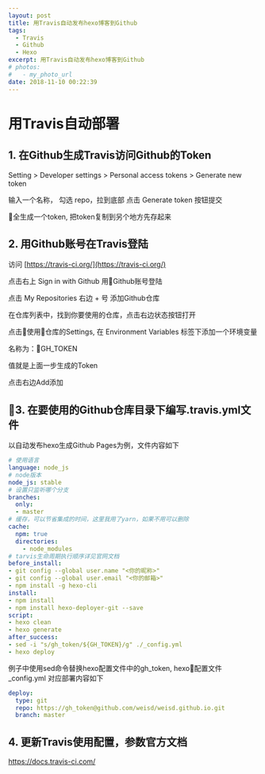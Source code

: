 ```yaml
---
layout: post
title: 用Travis自动发布hexo博客到Github
tags: 
  - Travis
  - Github
  - Hexo
excerpt: 用Travis自动发布hexo博客到Github
# photos:
#   - my_photo_url
date: 2018-11-10 00:22:39
---
```


# 用Travis自动部署

## 1. 在Github生成Travis访问Github的Token

Setting > Developer settings > Personal access tokens > Generate new token 

输入一个名称， 勾选 repo，拉到底部 点击 Generate token 按钮提交

全生成一个token, 把token复制到另个地方先存起来

## 2. 用Github账号在Travis登陆

访问 [https://travis-ci.org/](https://travis-ci.org/)

点击右上 Sign in with Github 用Github账号登陆

点击 My Repositories 右边 + 号 添加Github仓库

在仓库列表中，找到你要使用的仓库，点击右边状态按钮打开

点击使用仓库的Settings, 在 Environment Variables 标签下添加一个环境变量

名称为：GH_TOKEN

值就是上面一步生成的Token

点击右边Add添加

## 3. 在要使用的Github仓库目录下编写.travis.yml文件

以自动发布hexo生成Github Pages为例，文件内容如下

```yml
# 使用语言
language: node_js
# node版本
node_js: stable
# 设置只监听哪个分支
branches:
  only:
  - master
# 缓存，可以节省集成的时间，这里我用了yarn，如果不用可以删除
cache:
  npm: true
  directories:
    - node_modules
# tarvis生命周期执行顺序详见官网文档
before_install:
- git config --global user.name "<你的昵称>"
- git config --global user.email "<你的邮箱>"
- npm install -g hexo-cli
install:
- npm install
- npm install hexo-deployer-git --save
script:
- hexo clean
- hexo generate
after_success:
- sed -i "s/gh_token/${GH_TOKEN}/g" ./_config.yml
- hexo deploy
```

例子中使用sed命令替换hexo配置文件中的gh_token, hexo配置文件_config.yml 对应部署内容如下

```yml
deploy:
  type: git
  repo: https://gh_token@github.com/weisd/weisd.github.io.git
  branch: master
```

## 4. 更新Travis使用配置，参数官方文档

https://docs.travis-ci.com/